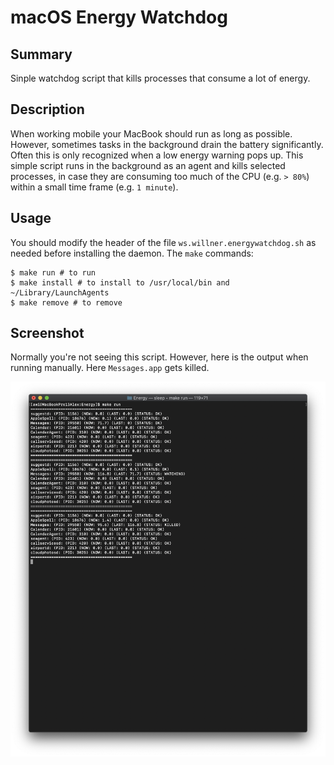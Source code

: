 # macOS Energy Watchdog

## Summary

Sinple watchdog script that kills processes that consume a lot of energy.

## Description

When working mobile your MacBook should run as long as possible. However, sometimes tasks in the background drain the battery significantly. Often this is only recognized when a low energy warning pops up. This simple script runs in the background as an agent and kills selected processes, in case they are consuming too much of the CPU (e.g. ```> 80%```) within a small time frame (e.g. ```1 minute```).

## Usage

You should modify the header of the file ```ws.willner.energywatchdog.sh``` as needed before installing the daemon. The ```make``` commands:

```
$ make run # to run
$ make install # to install to /usr/local/bin and ~/Library/LaunchAgents
$ make remove # to remove
```

## Screenshot

Normally you're not seeing this script. However, here is the output when running manually. Here ```Messages.app``` gets killed.

![Screenshot](img/screenshot.png "Screenshot")
